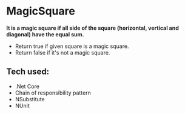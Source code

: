# MagicSquare

**It is a magic square if all side of the square (horizontal, vertical and diagonal) have the equal sum.**
- Return true if given square is a magic square.
- Return false if it's not a magic square.

## Tech used:

- .Net Core
- Chain of responsibility pattern
- NSubstitute
- NUnit